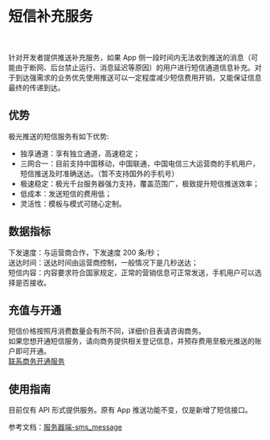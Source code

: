 # 短信补充服务
<style>
img[alt=jpush_ios_v] { width: 500px; }
img[alt=jpush_android_so] { width: 800px; }
</style>
<br/>
<br/>
针对开发者提供推送补充服务，如果 App 侧一段时间内无法收到推送的消息（可能由于断网、后台禁止运行、消息延迟等原因）的用户进行短信通道信息补充。对于到达强需求的业务优先使用推送可以一定程度减少短信费用开销，又能保证信息最终的传递到达。

## 优势
极光推送的短信服务有如下优势:  

+ 独享通道：享有独立通道，高速稳定；  
+ 三网合一：目前支持中国移动，中国联通，中国电信三大运营商的手机用户，短信推送及时准确送达。（暂不支持国外的手机号）  
+ 极速稳定：极光千台服务器强力支持，覆盖范围广，极致提升短信推送效率；  
+ 低成本：发送短信的费用低；  
+ 灵活性：模板与模式可随心定制。


## 数据指标
下发速度：与运营商合作，下发速度 200 条/秒；  
送达时间：送达时间由运营商控制，一般情况下是几秒送达；  
短信内容：内容要求符合国家规定，正常的营销信息可正常发送，手机用户可以选择是否接收。


## 充值与开通
短信价格按照月消费数量会有所不同，详细价目表请咨询商务。  
如果您想开通短信服务，请向商务提供相关登记信息，并预存费用至极光推送的账户即可开通。  
[联系商务开通服务](https://www.jiguang.cn/accounts/business_contact?fromPage=push_doc)


## 使用指南
目前仅有 API 形式提供服务。原有 App 推送功能不变，仅是新增了短信接口。

参考文档：[服务器端-sms_message](../server/push/rest_api_v3_push/#sms_message)




